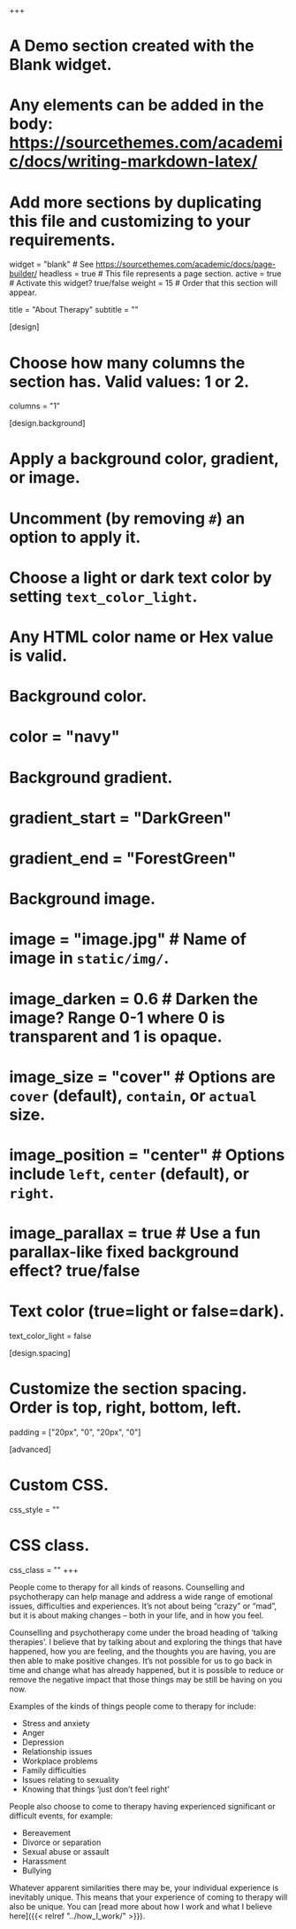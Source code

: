 +++
# A Demo section created with the Blank widget.
# Any elements can be added in the body: https://sourcethemes.com/academic/docs/writing-markdown-latex/
# Add more sections by duplicating this file and customizing to your requirements.

widget = "blank"  # See https://sourcethemes.com/academic/docs/page-builder/
headless = true  # This file represents a page section.
active = true  # Activate this widget? true/false
weight = 15  # Order that this section will appear.

title = "About Therapy"
subtitle = ""

[design]
  # Choose how many columns the section has. Valid values: 1 or 2.
  columns = "1"

[design.background]
  # Apply a background color, gradient, or image.
  #   Uncomment (by removing `#`) an option to apply it.
  #   Choose a light or dark text color by setting `text_color_light`.
  #   Any HTML color name or Hex value is valid.

  # Background color.
  # color = "navy"
  
  # Background gradient.
  # gradient_start = "DarkGreen"
  # gradient_end = "ForestGreen"
  
  # Background image.
  # image = "image.jpg"  # Name of image in `static/img/`.
  # image_darken = 0.6  # Darken the image? Range 0-1 where 0 is transparent and 1 is opaque.
  # image_size = "cover"  #  Options are `cover` (default), `contain`, or `actual` size.
  # image_position = "center"  # Options include `left`, `center` (default), or `right`.
  # image_parallax = true  # Use a fun parallax-like fixed background effect? true/false
  
  # Text color (true=light or false=dark).
  text_color_light = false

[design.spacing]
  # Customize the section spacing. Order is top, right, bottom, left.
  padding = ["20px", "0", "20px", "0"]

[advanced]
 # Custom CSS. 
 css_style = ""
 
 # CSS class.
 css_class = ""
+++

People come to therapy for all kinds of reasons.  Counselling and psychotherapy can help manage and address a wide range of emotional issues, difficulties and experiences.  It’s not about being “crazy” or “mad”, but it is about making changes – both in your life, and in how you feel.

Counselling and psychotherapy come under the broad heading of ‘talking therapies’.  I believe that by talking about and exploring the things that have happened, how you are feeling, and the thoughts you are having, you are then able to make positive changes.  It’s not possible for us to go back in time and change what has already happened, but it is possible to reduce or remove the negative impact that those things may be still be having on you now.

Examples of the kinds of things people come to therapy for include:

- Stress and anxiety
- Anger
- Depression
- Relationship issues
- Workplace problems
- Family difficulties
- Issues relating to sexuality
- Knowing that things ‘just don’t feel right’

People also choose to come to therapy having experienced significant or difficult events, for example:

- Bereavement
- Divorce or separation
- Sexual abuse or assault
- Harassment
- Bullying

Whatever apparent similarities there may be, your individual experience is inevitably unique.  This means that your experience of coming to therapy will also be unique.  You can [read more about how I work and what I believe here]({{< relref "../how_I_work/" >}}).
